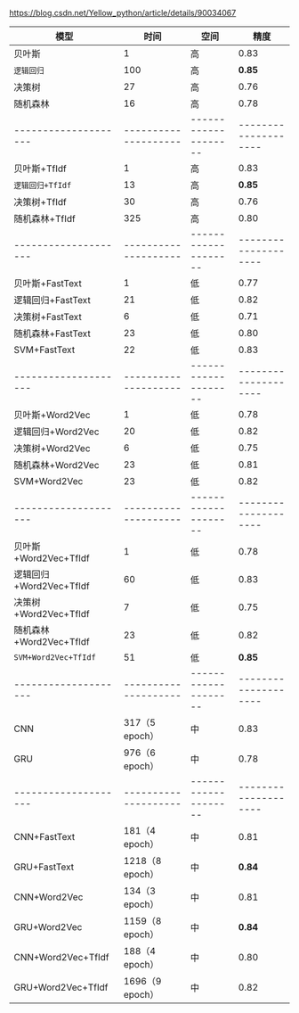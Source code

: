 https://blog.csdn.net/Yellow_python/article/details/90034067

模型|时间|空间|精度
-|-|-|-
贝叶斯|1|高|0.83
`逻辑回归`|100|高|**0.85**
决策树|27|高|0.76
随机森林|16|高|0.78
--------------------|--------------------|--------------------|--------------------
贝叶斯+TfIdf|1|高|0.83
`逻辑回归+TfIdf`|13|高|**0.85**
决策树+TfIdf|30|高|0.76
随机森林+TfIdf|325|高|0.80
--------------------|--------------------|--------------------|--------------------
贝叶斯+FastText|1|低|0.77
逻辑回归+FastText|21|低|0.82
决策树+FastText|6|低|0.71
随机森林+FastText|23|低|0.80
SVM+FastText|22|低|0.83
--------------------|--------------------|--------------------|--------------------
贝叶斯+Word2Vec|1|低|0.78
逻辑回归+Word2Vec|20|低|0.82
决策树+Word2Vec|6|低|0.75
随机森林+Word2Vec|23|低|0.81
SVM+Word2Vec|23|低|0.82
--------------------|--------------------|--------------------|--------------------
贝叶斯+Word2Vec+TfIdf|1|低|0.78
逻辑回归+Word2Vec+TfIdf|60|低|0.83
决策树+Word2Vec+TfIdf|7|低|0.75
随机森林+Word2Vec+TfIdf|23|低|0.82
`SVM+Word2Vec+TfIdf`|51|低|**0.85**
--------------------|--------------------|--------------------|--------------------
CNN|317（5 epoch）|中|0.83
GRU|976（6 epoch）|中|0.78
--------------------|--------------------|--------------------|--------------------
CNN+FastText|181（4 epoch）|中|0.81
GRU+FastText|1218（8 epoch）|中|**0.84**
CNN+Word2Vec|134（3 epoch）|中|0.81
GRU+Word2Vec|1159（8 epoch）|中|**0.84**
CNN+Word2Vec+TfIdf|188（4 epoch）|中|0.80
GRU+Word2Vec+TfIdf|1696（9 epoch）|中|0.82
